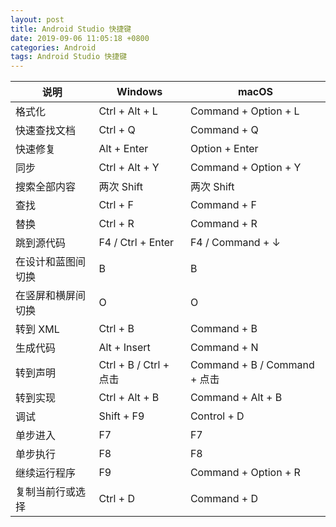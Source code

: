 ```yaml
---
layout: post
title: Android Studio 快捷键
date: 2019-09-06 11:05:18 +0800
categories: Android
tags: Android Studio 快捷键
---
```

|说明|Windows|macOS|
|-|-|-|
|格式化|Ctrl + Alt + L|Command + Option + L|
|快速查找文档|Ctrl + Q|Command + Q|
|快速修复|Alt + Enter|Option + Enter|
|同步|Ctrl + Alt + Y|Command + Option + Y|
|搜索全部内容|两次 Shift|两次 Shift|
|查找|Ctrl + F|Command + F|
|替换|Ctrl + R|Command + R|
|跳到源代码|F4 / Ctrl + Enter|F4 / Command + ↓|
|在设计和蓝图间切换|B|B|
|在竖屏和横屏间切换|O|O|
|转到 XML|Ctrl + B|Command + B|
|生成代码|Alt + Insert|Command + N|
|转到声明|Ctrl + B / Ctrl + 点击|Command + B / Command + 点击|
|转到实现|Ctrl + Alt + B|Command + Alt + B|
|调试|Shift + F9|Control + D|
|单步进入|F7|F7|
|单步执行|F8|F8|
|继续运行程序|F9|Command + Option + R|
|复制当前行或选择|Ctrl + D|Command + D|